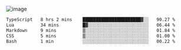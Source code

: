 ![image](https://github-profile-trophy.vercel.app/?username=CMOISDEAD&theme=darkhub&row=1&no-frame=true&margin-w=15&margin-h=15)
<!--START_SECTION:waka-->

```txt
TypeScript   8 hrs 2 mins    ██████████████████████▓░░   90.27 %
Lua          34 mins         █▓░░░░░░░░░░░░░░░░░░░░░░░   06.44 %
Markdown     9 mins          ▒░░░░░░░░░░░░░░░░░░░░░░░░   01.84 %
CSS          5 mins          ▒░░░░░░░░░░░░░░░░░░░░░░░░   01.00 %
Bash         1 min           ░░░░░░░░░░░░░░░░░░░░░░░░░   00.22 %
```

<!--END_SECTION:waka--> 
